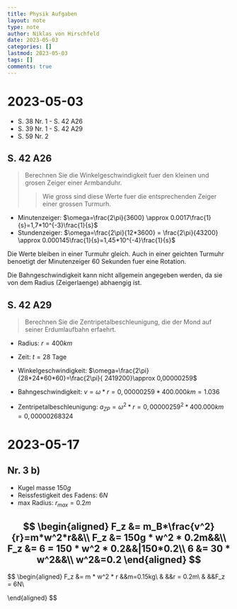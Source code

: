 ```yaml
---
title: Physik Aufgaben
layout: note
type: note
author: Niklas von Hirschfeld
date: 2023-05-03
categories: []
lastmod: 2023-05-03
tags: []
comments: true
---
```



# 2023-05-03

- S. 38 Nr. 1 - S. 42 A26
- S. 39 Nr. 1 - S. 42 A29 
- S. 59 Nr. 2

## S. 42 A26

> Berechnen Sie die Winkelgeschwindigkeit fuer den kleinen und grosen Zeiger
> einer Armbanduhr. 
> 
> > Wie gross sind diese Werte fuer die entsprechenden Zeiger einer grossen Turmurh.

- Minutenzeiger: $\omega=\frac{2\pi}{3600}  \approx 0.0017\frac{1}{s}=1,7*10^{-3}\frac{1}{s}$
- Stundenzeiger: $\omega=\frac{2\pi}{12*3600} = \frac{2\pi}{43200} \approx 0.000145\frac{1}{s}=1,45*10^{-4}\frac{1}{s}$

Die Werte bleiben in einer Turmuhr gleich. Auch in einer geichten Turmuhr benoetigt
der Minutenzeiger 60 Sekunden fuer eine Rotation.

Die Bahngeschwindigkeit kann nicht allgemein angegeben werden, da sie von dem
Radius (Zeigerlaenge) abhaengig ist.

## S. 42 A29

> Berechnen Sie die Zentripetalbeschleunigung, die der Mond auf seiner Erdumlaufbahn erfaehrt.

- Radius: $r=400km$
- Zeit: $t=28$ Tage

- Winkelgeschwindigkeit: $\omega=\frac{2\pi}{28*24*60*60}=\frac{2\pi}{ 2419200}\approx 0,00000259$
- Bahngeschwindigkeit: $v=\omega * r=0,00000259*400.000km=1.036$
- Zentripetalbeschleunigung: $a_{ZP}=\omega^2*r=0,00000259^2*400.000km=0,00000268324$

# 2023-05-17

## Nr. 3 b)

- Kugel masse $150g$
- Reissfestigkeit des Fadens: $6N$
- max Radius: $r_{max}=0.2m$

$$
\begin{aligned}
F_z &= m_B*\frac{v^2}{r}=m*w^2*r&&\\
F_z &= 150g * w^2 * 0.2m&&\\
F_z &= 6 = 150 * w^2 * 0.2&&|150*0.2\\
6 &= 30 * w^2&&\\
w^2&=0.2
\end{aligned}
$$
---

$$
\begin{aligned}
F_z &= m * w^2 * r &&m=0.15kg\\
& &&r = 0.2m\\
& &&F_z = 6N\\

\end{aligned}
$$
